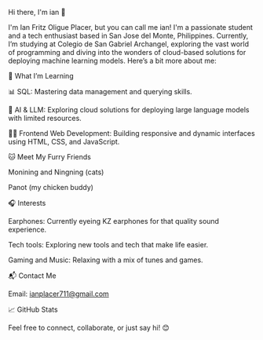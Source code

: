 Hi there, I'm ian 👋

I'm Ian Fritz Oligue Placer, but you can call me ian! I'm a passionate student and a tech enthusiast based in San Jose del Monte, Philippines. Currently, I’m studying at Colegio de San Gabriel Archangel, exploring the vast world of programming and diving into the wonders of cloud-based solutions for deploying machine learning models. Here’s a bit more about me:

🌱 What I’m Learning

📊 SQL: Mastering data management and querying skills.

🤖 AI & LLM: Exploring cloud solutions for deploying large language models with limited resources.

🧑‍💻 Frontend Web Development: Building responsive and dynamic interfaces using HTML, CSS, and JavaScript.


🐱 Meet My Furry Friends

Monining and Ningning (cats)

Panot (my chicken buddy)


🎧 Interests

Earphones: Currently eyeing KZ earphones for that quality sound experience.

Tech tools: Exploring new tools and tech that make life easier.

Gaming and Music: Relaxing with a mix of tunes and games.


📬 Contact Me

Email: ianplacer711@gmail.com


📈 GitHub Stats



Feel free to connect, collaborate, or just say hi! 😊
